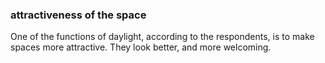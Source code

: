 
### attractiveness of the space

One of the functions of daylight, according to the respondents,
is to make spaces more attractive. They look better, 
and more welcoming.
